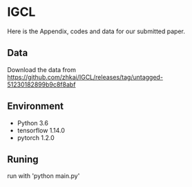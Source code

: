 # IGCL
Here is the Appendix, codes and data for our submitted paper.

## Data
Download the data from https://github.com/zhkai/IGCL/releases/tag/untagged-51230182899b9c8f8abf

## Environment 
-  Python                    3.6
-  tensorflow                1.14.0
-  pytorch                   1.2.0

## Runing
run with 'python main.py'

